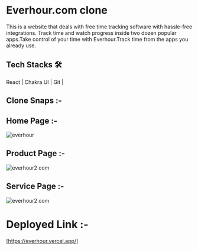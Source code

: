 
# Everhour.com clone
 This is a website that deals with free time tracking software with hassle-free integrations. Track time and watch progress inside two
 dozen popular apps.Take control of your time with Everhour.Track time from the apps you already use.


  ## Tech Stacks 🛠
    
   React | Chakra UI | Git |
     
  
  ## Clone Snaps :-
  
  ## Home Page :- 
 ![everhour](![e1](https://user-images.githubusercontent.com/107462150/207070176-73cd0cc2-841e-47d3-bbd0-0aa3493fc3f0.png)
)


## Product Page :- 
 ![everhour2 com](https://user-images.githubusercontent.com/107462150/207071132-6425f833-e60d-4318-987b-2d7608914376.png)

## Service Page :- 
 ![everhour2 com](https://user-images.githubusercontent.com/107462150/207071132-6425f833-e60d-4318-987b-2d7608914376.png)

  # Deployed Link :-
   [https://everhour.vercel.app/]
